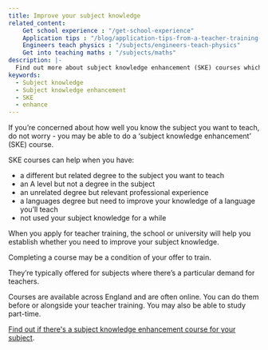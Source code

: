 ```yaml
---
title: Improve your subject knowledge
related_content:
    Get school experience : "/get-school-experience"
    Application tips : "/blog/application-tips-from-a-teacher-training-provider"
    Engineers teach physics : "/subjects/engineers-teach-physics"
    Get into teaching maths : "/subjects/maths"
description: |-
  Find out more about subject knowledge enhancement (SKE) courses which will help you brush up the subject you want to teach.
keywords:
  - Subject knowledge
  - Subject knowledge enhancement
  - SKE
  - enhance
---
```


If you’re concerned about how well you know the subject you want to teach, do not worry - you may be able to do a ‘subject knowledge enhancement’ (SKE) course.

SKE courses can help when you have:

- a different but related degree to the subject you want to teach
- an A level but not a degree in the subject
- an unrelated degree but relevant professional experience
- a languages degree but need to improve your knowledge of a language you’ll teach
- not used your subject knowledge for a while

When you apply for teacher training, the school or university will help you establish whether you need to improve your subject knowledge.

Completing a course may be a condition of your offer to train.

They’re typically offered for subjects where there’s a particular demand for teachers.

Courses are available across England and are often online. You can do them before or alongside your teacher training. You may also be able to study part-time.

[Find out if there's a subject knowledge enhancement course for your subject](https://www.gov.uk/government/publications/subject-knowledge-enhancement-course-directory/subject-knowledge-enhancement-ske-course-directory).
